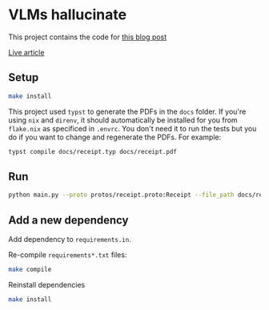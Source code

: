 # VLMs hallucinate

This project contains the code for [this blog post](https://github.com/danielcorin/blog/blob/main/content/posts/2024/vlms-hallucinate.md)

[Live article](https://www.danielcorin.com/posts/2024/vlms-hallucinate/)

## Setup

```sh
make install
```

This project used `typst` to generate the PDFs in the `docs` folder.
If you're using `nix` and `direnv`, it should automatically be installed for you from `flake.nix` as specificed in `.envrc`.
You don't need it to run the tests but you do if you want to change and regenerate the PDFs.
For example:

```sh
typst compile docs/receipt.typ docs/receipt.pdf
```

## Run

```sh
python main.py --proto protos/receipt.proto:Receipt --file_path docs/receipt-original.pdf --log_level INFO
```

## Add a new dependency

Add dependency to `requirements.in`.

Re-compile `requirements*.txt` files:

```sh
make compile
```

Reinstall dependencies

```sh
make install
```

